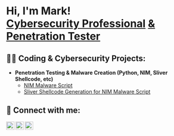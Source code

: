 <h1>Hi, I'm Mark! <br/><a href="https://github.com/Marksecpro">Cybersecurity Professional</a> <a href="https://www.linkedin.com/in/mark-farag-73b29216a/">& Penetration Tester</a></h1>

<h2>👨‍💻 Coding & Cybersecurity Projects:</h2>

- <b>Penetration Testing & Malware Creation (Python, NIM, Sliver Shellcode, etc)</b>
  - [NIM Malware Script](https://github.com/MarkSecPro/MarkSecPro/blob/main/MalwareScript)
  - [Sliver Shellcode Generation for NIM Malware Script](https://github.com/MarkSecPro/MarkSecPro/blob/main/ShellcodeViaSliver) <b><i></b></i>

<h2> 🤳 Connect with me:</h2>

[<img align="left" alt="Marksecpro | YouTube" width="22px" src="https://cdn.jsdelivr.net/npm/simple-icons@v3/icons/youtube.svg" />][youtube]
[<img align="left" alt="Marksecpro | LinkedIn" width="22px" src="https://cdn.jsdelivr.net/npm/simple-icons@v3/icons/linkedin.svg" />][linkedin]
[<img align="left" alt="Marksecpro | Instagram" width="22px" src="https://cdn.jsdelivr.net/npm/simple-icons@v3/icons/instagram.svg" />][instagram]

[youtube]: https://www.youtube.com/c/superhumanfitness
[instagram]: https://www.instagram.com/markthisjourney/
[linkedin]: https://linkedin.com/in/mark-farag-73b29216a

<!--
**MarkSecPro/MarkSecPro** is a ✨ _special_ ✨ repository because its `README.md` (this file) appears on your GitHub profile.
